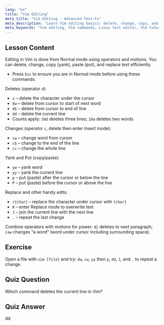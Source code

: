 ```yaml
---
lang: "en"
title: "Vim Editing"
meta_title: "Vim Editing - Advanced Text-Fu"
meta_description: "Learn Vim editing basics: delete, change, copy, and paste text efficiently. Master essential Vim commands for beginners and improve your Linux text editing skills."
meta_keywords: "Vim editing, Vim commands, Linux text editor, Vim tutorial, Vim guide, beginner Vim, dd command, Vim delete"
---
```


## Lesson Content

Editing in Vim is done from Normal mode using operators and motions. You can delete, change, copy (yank), paste (put), and replace text efficiently.

- Press `Esc` to ensure you are in Normal mode before using these commands.

Deletes (operator `d`):

- `x` – delete the character under the cursor
- `dw` – delete from cursor to start of next word
- `d$` – delete from cursor to end of line
- `dd` – delete the current line
- Counts apply: `3dd` deletes three lines; `2dw` deletes two words

Changes (operator `c`, delete then enter Insert mode):

- `cw` – change word from cursor
- `c$` – change to the end of the line
- `cc` – change the whole line

Yank and Put (copy/paste):

- `yw` – yank word
- `yy` – yank the current line
- `p` – put (paste) after the cursor or below the line
- `P` – put (paste) before the cursor or above the line

Replace and other handy edits:

- `r{char}` – replace the character under cursor with `{char}`
- `R` – enter Replace mode to overwrite text
- `J` – join the current line with the next line
- `.` – repeat the last change

Combine operators with motions for power: `d}` deletes to next paragraph; `caw` changes “a word” (word under cursor including surrounding space).

## Exercise

Open a file with `vim [file]` and try: `dw`, `cw`, `yy` then `p`, `dd`, `J`, and `.` to repeat a change.

## Quiz Question

Which command deletes the current line in Vim?

## Quiz Answer

dd
